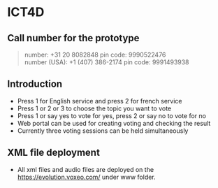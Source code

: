 # ICT4D

## Call number for the prototype

> number: +31 20 8082848 pin code: 9990522476 <br>
> number (USA): +1 (407) 386-2174  pin code: 9991493938

## Introduction 

* Press 1 for English service and press 2 for french service
* Press 1 or 2 or 3 to choose the topic you want to vote
* Press 1 or say yes to vote for yes, press 2 or say no to vote for no
* Web portal can be used for creating voting and checking the result
* Currently three voting sessions can be held simultaneously

## XML file deployment

* All xml files and audio files are deployed on the https://evolution.voxeo.com/ under www folder.
